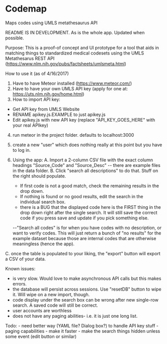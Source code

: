 # Codemap
Maps codes using UMLS metathesaurus API

README IS IN DEVELOPMENT. As is the whole app. Updated when possible.

Purpose: This is a proof-of concept and UI prototype for a tool that aids in matching things to standardized medical codesets using the UMLS Metathesarus REST API (https://www.nlm.nih.gov/pubs/factsheets/umlsmeta.html)

How to use it (as of 4/16/2017)
1. Have to have Meteor installed (https://www.meteor.com/)
2. Have to have your own UMLS API key (apply for one at: https://uts.nlm.nih.gov/home.html)
3. How to import API key:
 - Get API key from UMLS Website
 - RENAME apikey.js.EXAMPLE to just apikey.js
 - Edit apikey.js with new API key  (replace "API_KEY_GOES_HERE" with your real APIkey)
 
 4. run meteor in the project folder. defaults to localhost:3000
 
 5. create a new "user" which does nothing really at this point but you have to log in.
 
 6. Using the app:
  A. Import a 2-column CSV file with the exact column headings "Source_Code" and "Source_Desc"
     -- there are example files in the data folder. 
  B. Click "search all descriptions" to do that. Stuff on the right should populate. 
    - If first code is not a good match, check the remaining results in the drop down.
    - If nothing is found or no good results, edit the search in the individual search box.
    - there is a BUG that the displayed code here is the FIRST thing in the drop down right after the single search. It will still save the correct code if you press save and update if you pick something else.
    
    --"Search all codes" is for when you have codes with no description, or want to verify codes. This will just return a bunch of "no results" for the example dataset because those are internal codes that are otherwise meaningless (hence the app).
    
  C. once the table is populated to your liking, the "export" button will export a CSV of your data.
  
  Known issues:
   - is very slow. Would love to make asynchronous API calls but this makes errors. 
   - the database will persist across sessions. Use "resetDB" button to wipe it. Will wipe on a new import, though.
   - code display under the search box can be wrong after new single-row search. A saved code will still be correct. 
   - user accounts are worthless
   - does not have any paging abilities- i.e. it is just one long list.
   
   Todo: 
    - need better way (YAML file? Dialog box?) to handle API key stuff
    - paging capabilities
    - make it faster
    - make the search things hidden unless some event (edit button or similar)
